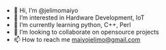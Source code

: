 - 👋 Hi, I’m @jelimomaiyo
- 👀 I’m interested in Hardware Development, IoT
- 🌱 I’m currently learning python, C++, Perl
- 💞️ I’m looking to collaborate on opensource projects
- 📫 How to reach me maiyojelimo@gmail.com

<!---
immaculatemaiyo/immaculatemaiyo is a ✨ special ✨ repository because its `README.md` (this file) appears on your GitHub profile.
You can click the Preview link to take a look at your changes.
--->

